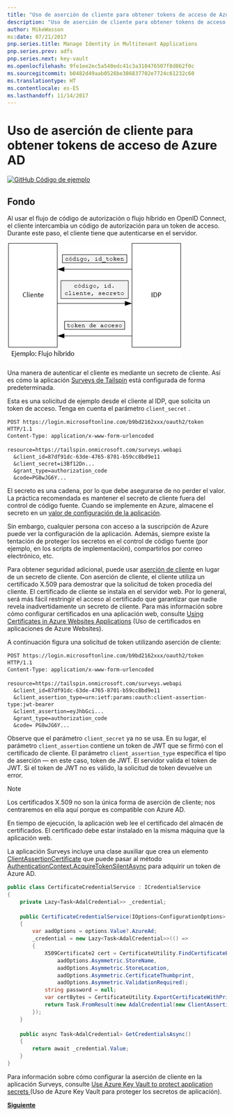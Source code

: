 ```yaml
---
title: "Uso de aserción de cliente para obtener tokens de acceso de Azure AD"
description: "Uso de aserción de cliente para obtener tokens de acceso de Azure AD."
author: MikeWasson
ms:date: 07/21/2017
pnp.series.title: Manage Identity in Multitenant Applications
pnp.series.prev: adfs
pnp.series.next: key-vault
ms.openlocfilehash: 9fe1ee2ec5a540edc41c3a310476507f8d862f0c
ms.sourcegitcommit: b0482d49aab0526be386837702e7724c61232c60
ms.translationtype: HT
ms.contentlocale: es-ES
ms.lasthandoff: 11/14/2017
---
```

# <a name="use-client-assertion-to-get-access-tokens-from-azure-ad"></a>Uso de aserción de cliente para obtener tokens de acceso de Azure AD

[![GitHub](../_images/github.png) Código de ejemplo][sample application]

## <a name="background"></a>Fondo
Al usar el flujo de código de autorización o flujo híbrido en OpenID Connect, el cliente intercambia un código de autorización para un token de acceso. Durante este paso, el cliente tiene que autenticarse en el servidor.

![Secreto del cliente](./images/client-secret.png)

Una manera de autenticar el cliente es mediante un secreto de cliente. Así es cómo la aplicación [Surveys de Tailspin][Surveys] está configurada de forma predeterminada.

Esta es una solicitud de ejemplo desde el cliente al IDP, que solicita un token de acceso. Tenga en cuenta el parámetro `client_secret` .

```
POST https://login.microsoftonline.com/b9bd2162xxx/oauth2/token HTTP/1.1
Content-Type: application/x-www-form-urlencoded

resource=https://tailspin.onmicrosoft.com/surveys.webapi
  &client_id=87df91dc-63de-4765-8701-b59cc8bd9e11
  &client_secret=i3Bf12Dn...
  &grant_type=authorization_code
  &code=PG8wJG6Y...
```

El secreto es una cadena, por lo que debe asegurarse de no perder el valor. La práctica recomendada es mantener el secreto de cliente fuera del control de código fuente. Cuando se implemente en Azure, almacene el secreto en un [valor de configuración de la aplicación][configure-web-app].

Sin embargo, cualquier persona con acceso a la suscripción de Azure puede ver la configuración de la aplicación. Además, siempre existe la tentación de proteger los secretos en el control de código fuente (por ejemplo, en los scripts de implementación), compartirlos por correo electrónico, etc.

Para obtener seguridad adicional, puede usar [aserción de cliente] en lugar de un secreto de cliente. Con aserción de cliente, el cliente utiliza un certificado X.509 para demostrar que la solicitud de token procedía del cliente. El certificado de cliente se instala en el servidor web. Por lo general, será más fácil restringir el acceso al certificado que garantizar que nadie revela inadvertidamente un secreto de cliente. Para más información sobre cómo configurar certificados en una aplicación web, consulte [Using Certificates in Azure Websites Applications][using-certs-in-websites] (Uso de certificados en aplicaciones de Azure Websites).

A continuación figura una solicitud de token utilizando aserción de cliente:

```
POST https://login.microsoftonline.com/b9bd2162xxx/oauth2/token HTTP/1.1
Content-Type: application/x-www-form-urlencoded

resource=https://tailspin.onmicrosoft.com/surveys.webapi
  &client_id=87df91dc-63de-4765-8701-b59cc8bd9e11
  &client_assertion_type=urn:ietf:params:oauth:client-assertion-type:jwt-bearer
  &client_assertion=eyJhbGci...
  &grant_type=authorization_code
  &code= PG8wJG6Y...
```

Observe que el parámetro `client_secret` ya no se usa. En su lugar, el parámetro `client_assertion` contiene un token de JWT que se firmó con el certificado de cliente. El parámetro `client_assertion_type` especifica el tipo de aserción &mdash; en este caso, token de JWT. El servidor valida el token de JWT. Si el token de JWT no es válido, la solicitud de token devuelve un error.

> [!NOTE]
> Los certificados X.509 no son la única forma de aserción de cliente; nos centraremos en ella aquí porque es compatible con Azure AD.
> 
> 

En tiempo de ejecución, la aplicación web lee el certificado del almacén de certificados. El certificado debe estar instalado en la misma máquina que la aplicación web.

La aplicación Surveys incluye una clase auxiliar que crea un elemento [ClientAssertionCertificate](/dotnet/api/microsoft.identitymodel.clients.activedirectory.clientassertioncertificate) que puede pasar al método [AuthenticationContext.AcquireTokenSilentAsync](/dotnet/api/microsoft.identitymodel.clients.activedirectory.authenticationcontext.acquiretokensilentasync) para adquirir un token de Azure AD.

```csharp
public class CertificateCredentialService : ICredentialService
{
    private Lazy<Task<AdalCredential>> _credential;

    public CertificateCredentialService(IOptions<ConfigurationOptions> options)
    {
        var aadOptions = options.Value?.AzureAd;
        _credential = new Lazy<Task<AdalCredential>>(() =>
        {
            X509Certificate2 cert = CertificateUtility.FindCertificateByThumbprint(
                aadOptions.Asymmetric.StoreName,
                aadOptions.Asymmetric.StoreLocation,
                aadOptions.Asymmetric.CertificateThumbprint,
                aadOptions.Asymmetric.ValidationRequired);
            string password = null;
            var certBytes = CertificateUtility.ExportCertificateWithPrivateKey(cert, out password);
            return Task.FromResult(new AdalCredential(new ClientAssertionCertificate(aadOptions.ClientId, new X509Certificate2(certBytes, password))));
        });
    }

    public async Task<AdalCredential> GetCredentialsAsync()
    {
        return await _credential.Value;
    }
}
```

Para información sobre cómo configurar la aserción de cliente en la aplicación Surveys, consulte [Use Azure Key Vault to protect application secrets ][key vault] (Uso de Azure Key Vault para proteger los secretos de aplicación).

[**Siguiente**][key vault]

<!-- Links -->
[configure-web-app]: /azure/app-service-web/web-sites-configure/
[azure-management-portal]: https://portal.azure.com
[aserción de cliente]: https://tools.ietf.org/html/rfc7521
[key vault]: key-vault.md
[Setup-KeyVault]: https://github.com/mspnp/multitenant-saas-guidance/blob/master/scripts/Setup-KeyVault.ps1
[Surveys]: tailspin.md
[using-certs-in-websites]: https://azure.microsoft.com/blog/using-certificates-in-azure-websites-applications/

[sample application]: https://github.com/mspnp/multitenant-saas-guidance
